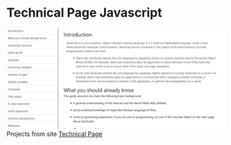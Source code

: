 # Technical Page Javascript
<img src='technical page.PNG'></img>
Projects from site <a href='http://product-technical-page.surge.sh/'>Technical Page</a>
